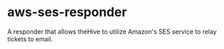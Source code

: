 # aws-ses-responder
A responder that allows theHive to utilize Amazon's SES service to relay tickets to email.
